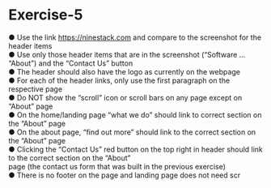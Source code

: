 # Exercise-5
● Use the link https://ninestack.com and compare to the screenshot for the header items<br>
● Use only those header items that are in the screenshot (“Software ... “About”) and the “Contact Us” button<br>
● The header should also have the logo as currently on the webpage<br>
● For each of the header links, only use the first paragraph on the respective page<br>
● Do NOT show the “scroll” icon or scroll bars on any page except on “About” page<br>
● On the home/landing page “what we do” should link to correct section on the “About” page<br>
● On the about page, “find out more” should link to the correct section on the “About” page<br>
● Clicking the “Contact Us” red button on the top right in header should link to the correct section on the “About”<br>
page (the contact us form that was built in the previous exercise)<br>
● There is no footer on the page and landing page does not need scr<br>
